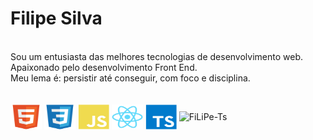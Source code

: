 # Filipe Silva

<!--
- 🔭 I’m currently working on ...
- 🌱
-->
<br>
Sou um entusiasta das melhores tecnologias de desenvolvimento web.
<br>
Apaixonado pelo desenvolvimento Front End.
<br>
Meu lema é: persistir até conseguir, com foco e disciplina.
<br><br>

<!--
- 👯 I’m looking to collaborate on ...
- 🤔 I’m looking for help with ...
- 💬 Ask me about ...
- 📫 How to reach me: ...
- 😄 Pronouns: ...
- ⚡ Fun fact: ...
-->

<!--
<div style="display: inline_block"><br>
  <a href="github.com/filipe5g">
  <img height="180em" src="https://github-readme-stats.vercel.app/api?username=filipe5g&show_icons=true&theme=dark&include_all_commits=true&count_private=true"/>
  <img height="180em" src="https://github-readme-stats.vercel.app/api/top-langs/?username=filipe5g&layout=compact&langs_count=16&theme=dark"/>
</div>
-->

<div style="display: inline_block"><br>
  <img align="center" alt="FiLiPe-HTML" height="40" width="50" src="https://raw.githubusercontent.com/devicons/devicon/master/icons/html5/html5-original.svg">
  <img align="center" alt="FiLiPe-CSS" height="40" width="50" src="https://raw.githubusercontent.com/devicons/devicon/master/icons/css3/css3-original.svg">
  <img align="center" alt="FiLiPe-Js" height="40" width="50" src="https://raw.githubusercontent.com/devicons/devicon/master/icons/javascript/javascript-plain.svg">
  <img align="center" alt="FiLiPe-React" height="40" width="50" src="https://raw.githubusercontent.com/devicons/devicon/master/icons/react/react-original.svg">
  <img align="center" alt="FiLiPe-Ts" height="40" width="50" src="https://raw.githubusercontent.com/devicons/devicon/master/icons/typescript/typescript-plain.svg">
  <img align="center" alt="FiLiPe-Ts" height="40" width="50" src="https://raw.githubusercontent.com/devicons/devicon/master/icons/next/next.svg">
  <!--
  <img align="right" src="./tiro-medio-mulher-trabalhando-no-laptop_23-2150323516.png" height="160" width="240" style="object_fit: cover" 
  />
  -->
</div>
<!--
<div style="display: inline_block"><br>
  <a href="https://instagram.com/none" height="30" target="_blank"><img src="https://img.shields.io/badge/-Instagram-%23E4405F?style=for-the-badge&logo=instagram&logoColor=white" height="30" target="_blank"></a>
 <a href="https://discord.gg/wagxzStdcR" height="30" target="_blank"><img src="https://img.shields.io/badge/Discord-7289DA?style=for-the-badge&logo=discord&logoColor=white" height="30" target="_blank"></a> 
  <a href="https://www.linkedin.com/in/rafaella-ballerini-45875016a" target="_blank"><img src="https://img.shields.io/badge/-LinkedIn-%230077B5?style=for-the-badge&logo=linkedin&logoColor=white" height="30" target="_blank"></a> 
</div>
-->
